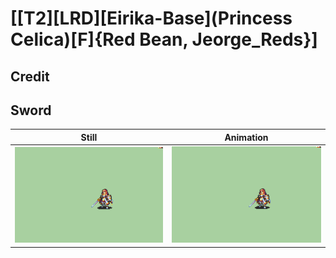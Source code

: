 # [\[T2\]\[LRD\]\[Eirika-Base\]\(Princess Celica\)\[F\]{Red Bean, Jeorge_Reds}]

## Credit


	
## Sword

| Still | Animation |
| :---: | :-------: |
| ![Sword still](./Sword_000.png) | ![Sword animation](./Sword.gif) |
